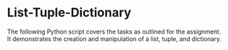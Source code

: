 # List-Tuple-Dictionary
The following Python script covers the tasks as outlined for the assignment. It demonstrates the creation and manipulation of a list, tuple, and dictionary. 
